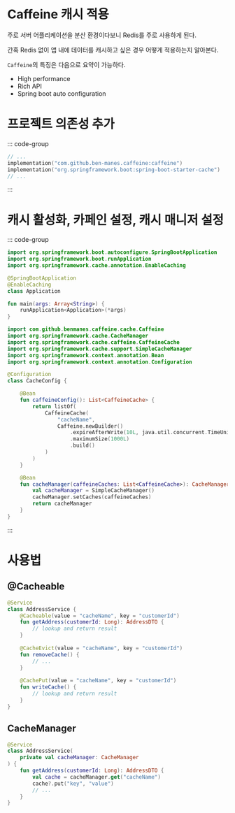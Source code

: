 # Caffeine 캐시 적용

주로 서버 어플리케이션을 분산 환경이다보니 Redis를 주로 사용하게 된다.

간혹 Redis 없이 앱 내에 데이터를 캐시하고 싶은 경우 어떻게 적용하는지 알아본다.

`Caffeine`의 특징은 다음으로 요약이 가능하다.

- High performance
- Rich API
- Spring boot auto configuration

# 프로젝트 의존성 추가

::: code-group
```kotlin [build.gradle.kts]
// ...
implementation("com.github.ben-manes.caffeine:caffeine")
implementation("org.springframework.boot:spring-boot-starter-cache")
// ...
```
:::

# 캐시 활성화, 카페인 설정, 캐시 매니저 설정

::: code-group
```kotlin [Main.kt]
import org.springframework.boot.autoconfigure.SpringBootApplication
import org.springframework.boot.runApplication
import org.springframework.cache.annotation.EnableCaching

@SpringBootApplication
@EnableCaching
class Application

fun main(args: Array<String>) {
    runApplication<Application>(*args)
}
```

```kotlin [CacheConfig.kt]
import com.github.benmanes.caffeine.cache.Caffeine
import org.springframework.cache.CacheManager
import org.springframework.cache.caffeine.CaffeineCache
import org.springframework.cache.support.SimpleCacheManager
import org.springframework.context.annotation.Bean
import org.springframework.context.annotation.Configuration

@Configuration
class CacheConfig {

    @Bean
    fun caffeineConfig(): List<CaffeineCache> {
        return listOf(
            CaffeineCache(
                "cacheName",
                Caffeine.newBuilder()
                    .expireAfterWrite(10L, java.util.concurrent.TimeUnit.MINUTES)
                    .maximumSize(1000L)
                    .build()
            )
        )
    }

    @Bean
    fun cacheManager(caffeineCaches: List<CaffeineCache>): CacheManager {
        val cacheManager = SimpleCacheManager()
        cacheManager.setCaches(caffeineCaches)
        return cacheManager
    }
}
```
:::

# 사용법

## @Cacheable
```kotlin
@Service
class AddressService {
    @Cacheable(value = "cacheName", key = "customerId")
    fun getAddress(customerId: Long): AddressDTO {
        // lookup and return result
    }
    
    @CacheEvict(value = "cacheName", key = "customerId")
    fun removeCache() {
        // ...
    }
    
    @CachePut(value = "cacheName", key = "customerId")
    fun writeCache() {
        // lookup and return result
    }
}
```

## CacheManager

```kotlin
@Service
class AddressService(
    private val cacheManager: CacheManager
) {
    fun getAddress(customerId: Long): AddressDTO {
        val cache = cacheManager.get("cacheName")
        cache?.put("key", "value")
        // ...
    }
}
```